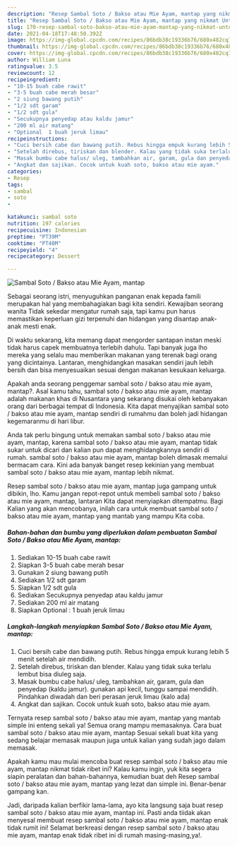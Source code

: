 ```yaml
---
description: "Resep Sambal Soto / Bakso atau Mie Ayam, mantap yang nikmat Untuk Jualan"
title: "Resep Sambal Soto / Bakso atau Mie Ayam, mantap yang nikmat Untuk Jualan"
slug: 170-resep-sambal-soto-bakso-atau-mie-ayam-mantap-yang-nikmat-untuk-jualan
date: 2021-04-18T17:48:50.392Z
image: https://img-global.cpcdn.com/recipes/86bdb38c19336b76/680x482cq70/sambal-soto-bakso-atau-mie-ayam-mantap-foto-resep-utama.jpg
thumbnail: https://img-global.cpcdn.com/recipes/86bdb38c19336b76/680x482cq70/sambal-soto-bakso-atau-mie-ayam-mantap-foto-resep-utama.jpg
cover: https://img-global.cpcdn.com/recipes/86bdb38c19336b76/680x482cq70/sambal-soto-bakso-atau-mie-ayam-mantap-foto-resep-utama.jpg
author: William Luna
ratingvalue: 3.5
reviewcount: 12
recipeingredient:
- "10-15 buah cabe rawit"
- "3-5 buah cabe merah besar"
- "2 siung bawang putih"
- "1/2 sdt garam"
- "1/2 sdt gula"
- "Secukupnya penyedap atau kaldu jamur"
- "200 ml air matang"
- "Optional  1 buah jeruk limau"
recipeinstructions:
- "Cuci bersih cabe dan bawang putih. Rebus hingga empuk kurang lebih 5 menit setelah air mendidih."
- "Setelah direbus, tiriskan dan blender. Kalau yang tidak suka terlalu lembut bisa diuleg saja."
- "Masak bumbu cabe halus/ uleg, tambahkan air, garam, gula dan penyedap (kaldu jamur). gunakan api kecil, tunggu sampai mendidih. Pindahkan diwadah dan beri perasan jeruk limau (kalo ada)"
- "Angkat dan sajikan. Cocok untuk kuah soto, bakso atau mie ayam."
categories:
- Resep
tags:
- sambal
- soto
- 

katakunci: sambal soto  
nutrition: 197 calories
recipecuisine: Indonesian
preptime: "PT39M"
cooktime: "PT40M"
recipeyield: "4"
recipecategory: Dessert

---
```



![Sambal Soto / Bakso atau Mie Ayam, mantap](https://img-global.cpcdn.com/recipes/86bdb38c19336b76/680x482cq70/sambal-soto-bakso-atau-mie-ayam-mantap-foto-resep-utama.jpg)

Sebagai seorang istri, menyuguhkan panganan enak kepada famili merupakan hal yang membahagiakan bagi kita sendiri. Kewajiban seorang  wanita Tidak sekedar mengatur rumah saja, tapi kamu pun harus memastikan keperluan gizi terpenuhi dan hidangan yang disantap anak-anak mesti enak.

Di waktu  sekarang, kita memang dapat mengorder santapan instan meski tidak harus capek membuatnya terlebih dahulu. Tapi banyak juga lho mereka yang selalu mau memberikan makanan yang terenak bagi orang yang dicintainya. Lantaran, menghidangkan masakan sendiri jauh lebih bersih dan bisa menyesuaikan sesuai dengan makanan kesukaan keluarga. 



Apakah anda seorang penggemar sambal soto / bakso atau mie ayam, mantap?. Asal kamu tahu, sambal soto / bakso atau mie ayam, mantap adalah makanan khas di Nusantara yang sekarang disukai oleh kebanyakan orang dari berbagai tempat di Indonesia. Kita dapat menyajikan sambal soto / bakso atau mie ayam, mantap sendiri di rumahmu dan boleh jadi hidangan kegemaranmu di hari libur.

Anda tak perlu bingung untuk memakan sambal soto / bakso atau mie ayam, mantap, karena sambal soto / bakso atau mie ayam, mantap tidak sukar untuk dicari dan kalian pun dapat menghidangkannya sendiri di rumah. sambal soto / bakso atau mie ayam, mantap boleh dimasak memalui bermacam cara. Kini ada banyak banget resep kekinian yang membuat sambal soto / bakso atau mie ayam, mantap lebih nikmat.

Resep sambal soto / bakso atau mie ayam, mantap juga gampang untuk dibikin, lho. Kamu jangan repot-repot untuk membeli sambal soto / bakso atau mie ayam, mantap, lantaran Kita dapat menyiapkan ditempatmu. Bagi Kalian yang akan mencobanya, inilah cara untuk membuat sambal soto / bakso atau mie ayam, mantap yang mantab yang mampu Kita coba.

<!--inarticleads1-->

##### Bahan-bahan dan bumbu yang diperlukan dalam pembuatan Sambal Soto / Bakso atau Mie Ayam, mantap:

1. Sediakan 10-15 buah cabe rawit
1. Siapkan 3-5 buah cabe merah besar
1. Gunakan 2 siung bawang putih
1. Sediakan 1/2 sdt garam
1. Siapkan 1/2 sdt gula
1. Sediakan Secukupnya penyedap atau kaldu jamur
1. Sediakan 200 ml air matang
1. Siapkan Optional : 1 buah jeruk limau




<!--inarticleads2-->

##### Langkah-langkah menyiapkan Sambal Soto / Bakso atau Mie Ayam, mantap:

1. Cuci bersih cabe dan bawang putih. Rebus hingga empuk kurang lebih 5 menit setelah air mendidih.
1. Setelah direbus, tiriskan dan blender. Kalau yang tidak suka terlalu lembut bisa diuleg saja.
1. Masak bumbu cabe halus/ uleg, tambahkan air, garam, gula dan penyedap (kaldu jamur). gunakan api kecil, tunggu sampai mendidih. Pindahkan diwadah dan beri perasan jeruk limau (kalo ada)
1. Angkat dan sajikan. Cocok untuk kuah soto, bakso atau mie ayam.




Ternyata resep sambal soto / bakso atau mie ayam, mantap yang mantab simple ini enteng sekali ya! Semua orang mampu memasaknya. Cara buat sambal soto / bakso atau mie ayam, mantap Sesuai sekali buat kita yang sedang belajar memasak maupun juga untuk kalian yang sudah jago dalam memasak.

Apakah kamu mau mulai mencoba buat resep sambal soto / bakso atau mie ayam, mantap nikmat tidak ribet ini? Kalau kamu ingin, yuk kita segera siapin peralatan dan bahan-bahannya, kemudian buat deh Resep sambal soto / bakso atau mie ayam, mantap yang lezat dan simple ini. Benar-benar gampang kan. 

Jadi, daripada kalian berfikir lama-lama, ayo kita langsung saja buat resep sambal soto / bakso atau mie ayam, mantap ini. Pasti anda tiidak akan menyesal membuat resep sambal soto / bakso atau mie ayam, mantap enak tidak rumit ini! Selamat berkreasi dengan resep sambal soto / bakso atau mie ayam, mantap enak tidak ribet ini di rumah masing-masing,ya!.

